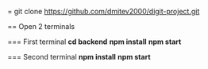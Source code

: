 = git clone https://github.com/dmitev2000/digit-project.git

== Open 2 terminals

=== First terminal
**cd backend**
**npm install**
**npm start**

=== Second terminal
**npm install**
**npm start**
